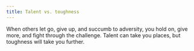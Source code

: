 ```yaml
---
title: Talent vs. toughness
---
```


When others let go, give up, and succumb to adversity, you hold on, give more, and fight through the challenge. Talent can take you places, but toughness will take you further.
